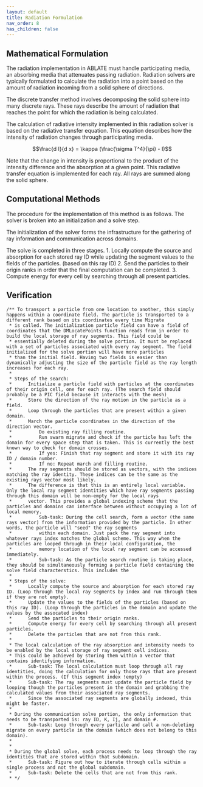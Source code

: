 ```yaml
---
layout: default
title: Radiation Formulation
nav_order: 8
has_children: false
---
```


## Mathematical Formulation

The radiation implementation in ABLATE must handle participating media, an absorbing media that attenuates passing
radiation. Radiation solvers are typically formulated to calculate the radiation into a point based on the amount of
radiation incoming from a solid sphere of directions.

The discrete transfer method involves decomposing the solid sphere into many discrete rays. These rays describe the
amount of radiation that reaches the point for which the radiation is being calculated.

The calculation of radiative intensity implemented in this radiation solver is based on the radiative transfer equation.
This equation describes how the intensity of radiation changes through participating media.

$$\frac{d I}{d x} = \kappa (\frac{\sigma T^4}{\pi} - I)$$

Note that the change in intensity is proportional to the product of the intensity difference and the absorption at a
given point. This radiative transfer equation is implemented for each ray. All rays are summed along the solid sphere.

## Computational Methods

The procedure for the implementation of this method is as follows. The solver is broken into an initialization and a
solve step.

The initialization of the solver forms the infrastructure for the gathering of ray information and
communication across domains.

The solve is completed in three stages. 1. Locally compute the source and absorption for each stored ray ID while
updating the segment values to the fields of the particles. (based on this ray ID) 2. Send the particles to their origin
ranks in order that the final computation can be completed. 3. Compute energy for every cell by searching through all
present particles.

## Verification

    /** To transport a particle from one location to another, this simply happens within a coordinate field. The particle is transported to a different rank based on its coordinates every time Migrate
     * is called. The initialization particle field can have a field of coordinates that the DMLocatePoints function reads from in order to build the local storage of ray segments. This field could be
     * essentially deleted during the solve portion. It must be replaced with a set of particles associated with every ray segment. The field initialized for the solve portion will have more particles
     * than the initial field. Having two fields is easier than dynamically adjusting the size of the particle field as the ray length increases for each ray.
     *
     * Steps of the search:
     *      Initialize a particle field with particles at the coordinates of their origin cell, one for each ray. (The search field should probably be a PIC field because it interacts with the mesh)
     *      Store the direction of the ray motion in the particle as a field.
     *      Loop through the particles that are present within a given domain.
     *      March the particle coordinates in the direction of the direction vector.
     *          Do existing ray filling routine.
     *          Run swarm migrate and check if the particle has left the domain for every space step that is taken. This is currently the best known way to check for domain crosses.
     *          If yes: Finish that ray segment and store it with its ray ID / domain number.
     *          If no: Repeat march and filling routine.
     *      The ray segments should be stored as vectors, with the indices matching the ray identity. These indices can be the same as the existing rays vector most likely.
     *      The difference is that this is an entirely local variable. Only the local ray segment identities which have ray segments passing through this domain will be non-empty for the local rays
     *      vector. This provides a global indexing scheme that the particles and domains can interface between without occupying a lot of local memory.
     *          Sub-task: During the cell search, form a vector (the same rays vector) from the information provided by the particle. In other words, the particle will "seed" the ray segments
     *          within each domain. Just pack the ray segment into whatever rays index matches the global scheme. This way when the particles are looped through in their local configuration, the
     *          memory location of the local ray segment can be accessed immediately.
     *          Sub-task: As the particle search routine is taking place, they should be simultaneously forming a particle field containing the solve field characterstics. This includes the
     *
     * Steps of the solve:
     *      Locally compute the source and absorption for each stored ray ID. (Loop through the local ray segments by index and run through them if they are not empty).
     *      Update the values to the fields of the particles (based on this ray ID). (Loop through the particles in the domain and update the values by the assocated index)
     *      Send the particles to their origin ranks.
     *      Compute energy for every cell by searching through all present particles.
     *      Delete the particles that are not from this rank.
     *
     * The local calculation of the ray absorption and intensity needs to be enabled by the local storage of ray segment cell indices.
     * This could be achieved by storing them within a vector that contains identifying information.
     *      Sub-task: The local calculation must loop through all ray identities, doing the calculation for only those rays that are present within the process. (If this segment index !empty)
     *      Sub-task: The ray segments must update the particle field by looping though the particles present in the domain and grabbing the calculated values from their associated ray segments.
     *      Since the associated ray segments are globally indexed, this might be faster.
     *
     * During the communication solve portion, the only information that needs to be transported is: ray ID, K, Ij, and domain #.
     *      Sub-task: Loop through every particle and call a non-deleting migrate on every particle in the domain (which does not belong to this domain).
     *
     *
     * During the global solve, each process needs to loop through the ray identities that are stored within that subdomain.
     *      Sub-task: Figure out how to iterate through cells within a single process and not the global subdomain.
     *      Sub-task: Delete the cells that are not from this rank.
     * */
